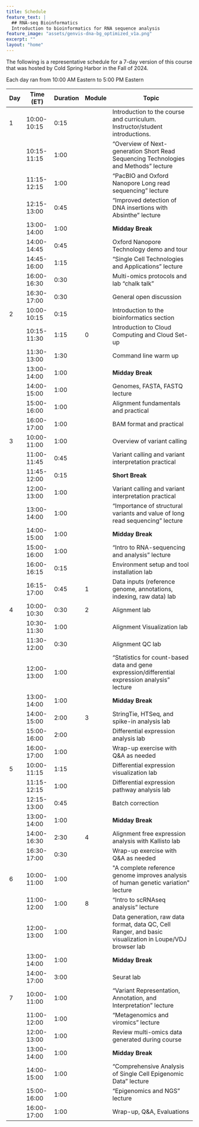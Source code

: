 ```yaml
---
title: Schedule
feature_text: |
  ## RNA-seq Bioinformatics
  Introduction to bioinformatics for RNA sequence analysis
feature_image: "assets/genvis-dna-bg_optimized_v1a.png"
excerpt: ""
layout: "home"
---
```


The following is a representative schedule for a 7-day version of this course that was hosted by Cold Spring Harbor in the Fall of 2024.

Each day ran from 10:00 AM Eastern to 5:00 PM Eastern

| Day |  Time (ET)  | Duration | Module | Topic                                                                                         |
|-----|-------------|----------|--------|-----------------------------------------------------------------------------------------------|
|  1  | 10:00-10:15 | 0:15     |        | Introduction to the course and curriculum. Instructor/student introductions.                  |
|     | 10:15-11:15 | 1:00     |        | “Overview of Next-generation Short Read Sequencing Technologies and Methods” lecture          |
|     | 11:15-12:15 | 1:00     |        | “PacBIO and Oxford Nanopore Long read sequencing” lecture                                     |
|     | 12:15-13:00 | 0:45     |        | “Improved detection of DNA insertions with Absinthe” lecture                                  |
|     | 13:00-14:00 | 1:00     |        | **Midday Break**                                                                              |
|     | 14:00-14:45 | 0:45     |        | Oxford Nanopore Technology demo and tour                                                      |
|     | 14:45-16:00 | 1:15     |        | “Single Cell Technologies and Applications” lecture                                           |
|     | 16:00-16:30 | 0:30     |        | Multi-omics protocols and lab “chalk talk”                                                    |
|     | 16:30-17:00 | 0:30     |        | General open discussion                                                                       |
|  2  | 10:00-10:15 | 0:15     |        | Introduction to the bioinformatics section                                                    |
|     | 10:15-11:30 | 1:15     | 0      | Introduction to Cloud Computing and Cloud Set-up                                              |
|     | 11:30-13:00 | 1:30     |        | Command line warm up                                                                          |
|     | 13:00-14:00 | 1:00     |        | **Midday Break**                                                                              |
|     | 14:00-15:00 | 1:00     |        | Genomes, FASTA, FASTQ lecture                                                                 |
|     | 15:00-16:00 | 1:00     |        | Alignment fundamentals and practical                                                          |
|     | 16:00-17:00 | 1:00     |        | BAM format and practical                                                                      |
|  3  | 10:00-11:00 | 1:00     |        | Overview of variant calling                                                                   |
|     | 11:00-11:45 | 0:45     |        | Variant calling and variant interpretation practical                                          |
|     | 11:45-12:00 | 0:15     |        | **Short Break**                                                                               |
|     | 12:00-13:00 | 1:00     |        | Variant calling and variant interpretation practical                                          |
|     | 13:00-14:00 | 1:00     |        | “Importance of structural variants and value of long read sequencing” lecture                 |
|     | 14:00-15:00 | 1:00     |        | **Midday Break**                                                                              |
|     | 15:00-16:00 | 1:00     |        | “Intro to RNA-sequencing and analysis” lecture                                                |
|     | 16:00-16:15 | 0:15     |        | Environment setup and tool installation lab                                                   |
|     | 16:15-17:00 | 0:45     | 1      | Data inputs (reference genome, annotations, indexing, raw data) lab                           |
|  4  | 10:00-10:30 | 0:30     | 2      | Alignment lab                                                                                 |
|     | 10:30-11:30 | 1:00     |        | Alignment Visualization lab                                                                   |
|     | 11:30-12:00 | 0:30     |        | Alignment QC lab                                                                              |
|     | 12:00-13:00 | 1:00     |        | “Statistics for count-based data and gene expression/differential expression analysis” lecture|
|     | 13:00-14:00 | 1:00     |        | **Midday Break**                                                                              |
|     | 14:00-15:00 | 2:00     | 3      | StringTie, HTSeq, and spike-in analysis lab                                                   |
|     | 15:00-16:00 | 2:00     |        | Differential expression analysis lab                                                          |
|     | 16:00-17:00 | 1:00     |        | Wrap-up exercise with Q&A as needed                                                           |
|  5  | 10:00-11:15 | 1:15     |        | Differential expression visualization lab                                                     |
|     | 11:15-12:15 | 1:00     |        | Differential expression pathway analysis lab                                                  |
|     | 12:15-13:00 | 0:45     |        | Batch correction                                                                              |
|     | 13:00-14:00 | 1:00     |        | **Midday Break**                                                                              |
|     | 14:00-16:30 | 2:30     | 4      | Alignment free expression analysis with Kallisto lab                                          |
|     | 16:30-17:00 | 0:30     |        | Wrap-up exercise with Q&A as needed                                                           |
|  6  | 10:00-11:00 | 1:00     |        | "A complete reference genome improves analysis of human genetic variation" lecture            |
|     | 11:00-12:00 | 1:00     | 8      | “Intro to scRNAseq analysis” lecture                                                          |
|     | 12:00-13:00 | 1:00     |        | Data generation, raw data format, data QC, Cell Ranger, and basic visualization in Loupe/VDJ browser lab |
|     | 13:00-14:00 | 1:00     |        | **Midday Break**                                                                              |
|     | 14:00-17:00 | 3:00     |        | Seurat lab                                                                                    |
|  7  | 10:00-11:00 | 1:00     |        | “Variant Representation, Annotation, and Interpretation” lecture                              |
|     | 11:00-12:00 | 1:00     |        | “Metagenomics and viromics” lecture                                                           |
|     | 12:00-13:00 | 1:00     |        | Review multi-omics data generated during course                                               |
|     | 13:00-14:00 | 1:00     |        | **Midday Break**                                                                              |
|     | 14:00-15:00 | 1:00     |        | “Comprehensive Analysis of Single Cell Epigenomic Data” lecture                               |
|     | 15:00-16:00 | 1:00     |        | “Epigenomics and NGS” lecture                                                                 |
|     | 16:00-17:00 | 1:00     |        | Wrap-up, Q&A, Evaluations                                                                     |
